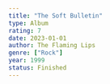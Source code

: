 ```yaml
---
title: "The Soft Bulletin"
type: Album
rating: 7
date: 2023-01-01
author: The Flaming Lips
genre: ["Rock"]
year: 1999
status: Finished
---
```

